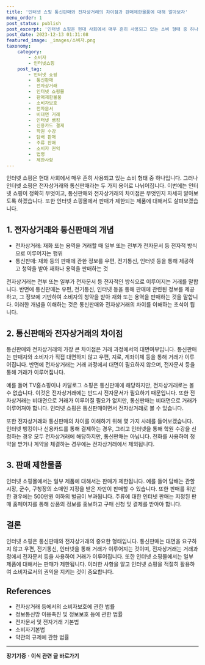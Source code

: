 ```yaml
---
title: '인터넷 쇼핑 통신판매와 전자상거래의 차이점과 판매제한물품에 대해 알아보자'
menu_order: 1
post_status: publish
post_excerpt: '인터넷 쇼핑은 현대 사회에서 매우 흔히 사용되고 있는 소비 형태 중 하나입니다. 그러나 인터넷 쇼핑은 전자상거래와 통신판매라는 두 가지 용어로 나뉘어집니다. 이번에는 인터넷 쇼핑이 정확히 무엇이고, 통신판매와 전자상거래의 차이점은 무엇인지 자세히 알아보도록 하겠습니다. 또한 인터넷 쇼핑몰에서 판매가 제한되는 제품에 대해서도 살펴보겠습니다.'
post_date: 2023-12-13 01:31:08
featured_image: _images/소비자.png
taxonomy:
    category:
        - 소비자
        - 인터넷쇼핑
    post_tag:
        - 인터넷 쇼핑
        -  통신판매
        -  전자상거래
        -  인터넷 쇼핑몰
        -  판매제한물품
        -  소비자보호
        -  전자문서
        -  비대면 거래
        -  인터넷 뱅킹
        -  신용카드 결제
        -  학원 수강
        -  담배 판매
        -  주류 판매
        -  소비자 권익
        -  법령
        -  제한사항
---
```



인터넷 쇼핑은 현대 사회에서 매우 흔히 사용되고 있는 소비 형태 중 하나입니다. 그러나 인터넷 쇼핑은 전자상거래와 통신판매라는 두 가지 용어로 나뉘어집니다. 이번에는 인터넷 쇼핑이 정확히 무엇이고, 통신판매와 전자상거래의 차이점은 무엇인지 자세히 알아보도록 하겠습니다. 또한 인터넷 쇼핑몰에서 판매가 제한되는 제품에 대해서도 살펴보겠습니다.

## 1. 전자상거래와 통신판매의 개념

- 전자상거래: 재화 또는 용역을 거래할 때 일부 또는 전부가 전자문서 등 전자적 방식으로 이루어지는 행위
- 통신판매: 재화 등의 판매에 관한 정보를 우편, 전기통신, 인터넷 등을 통해 제공하고 청약을 받아 재화나 용역을 판매하는 것

전자상거래는 전부 또는 일부가 전자문서 등 전자적인 방식으로 이루어지는 거래를 말합니다. 반면에 통신판매는 우편, 전기통신, 인터넷 등을 통해 판매에 관련된 정보를 제공하고, 그 정보에 기반하여 소비자의 청약을 받아 재화 또는 용역을 판매하는 것을 말합니다. 이러한 개념을 이해하는 것은 통신판매와 전자상거래의 차이를 이해하는 초석이 됩니다.

## 2. 통신판매와 전자상거래의 차이점

통신판매와 전자상거래의 가장 큰 차이점은 거래 과정에서의 대면여부입니다. 통신판매는 판매자와 소비자가 직접 대면하지 않고 우편, 지로, 계좌이체 등을 통해 거래가 이루어집니다. 반면에 전자상거래는 거래 과정에서 대면이 필요하지 않으며, 전자문서 등을 통해 거래가 이루어집니다.

예를 들어 TV홈쇼핑이나 카달로그 쇼핑은 통신판매에 해당하지만, 전자상거래로는 볼 수 없습니다. 이것은 전자상거래에는 반드시 전자문서가 필요하기 때문입니다. 또한 전자상거래는 비대면으로 거래가 이루어질 필요가 없지만, 통신판매는 비대면으로 거래가 이루어져야 합니다. 인터넷 쇼핑은 통신판매이면서 전자상거래로 볼 수 있습니다.

또한 전자상거래와 통신판매의 차이를 이해하기 위해 몇 가지 사례를 들어보겠습니다. 인터넷 뱅킹이나 신용카드를 통해 결제하는 경우, 그리고 인터넷을 통해 학원 수강을 신청하는 경우 모두 전자상거래에 해당하지만, 통신판매는 아닙니다. 전화를 사용하여 청약을 받거나 계약을 체결하는 경우에는 전자상거래에서 제외됩니다.

## 3. 판매 제한물품

인터넷 쇼핑몰에서는 일부 제품에 대해서는 판매가 제한됩니다. 예를 들어 담배는 관할 시장, 군수, 구청장의 소매인 지정을 받은 자만이 판매할 수 있습니다. 또한 판매를 위반한 경우에는 500만원 이하의 벌금이 부과됩니다. 주류에 대한 인터넷 판매는 지정된 판매 홈페이지를 통해 상품의 정보를 홍보하고 구매 신청 및 결제를 받아야 합니다.

## 결론

인터넷 쇼핑은 통신판매와 전자상거래의 중요한 형태입니다. 통신판매는 대면을 요구하지 않고 우편, 전기통신, 인터넷을 통해 거래가 이루어지는 것이며, 전자상거래는 거래과정에서 전자문서 등을 사용하여 거래가 이루어집니다. 또한 인터넷 쇼핑몰에서는 일부 제품에 대해서는 판매가 제한됩니다. 이러한 사항을 알고 인터넷 쇼핑을 적절히 활용하여 소비자로서의 권익을 지키는 것이 중요합니다.

## References
- 전자상거래 등에서의 소비자보호에 관한 법률
- 정보통신망 이용촉진 및 정보보호 등에 관한 법률
- 전자문서 및 전자거래 기본법
- 소비자기본법
- 약관의 규제에 관한 법률
<!-- wp:separator -->
<hr class="wp-block-separator has-alpha-channel-opacity"/>
<!-- /wp:separator -->

<!-- wp:group {"backgroundColor":"base","layout":{"type":"constrained"}} -->
<div class="wp-block-group has-base-background-color has-background"><!-- wp:paragraph {"align":"center","fontSize":"medium"} -->
<p class="has-text-align-center has-large-font-size"><strong>장기기증ㆍ이식 관련 글 바로가기</strong></p>
<!-- /wp:paragraph -->


<!-- wp:latest-posts
{"categories":[{"id":23730,"count":19,"description":"","link":"https://uknowlaw.com/category/%ec%9e%a5%ea%b8%b0%ea%b8%b0%ec%a6%9d%e3%86%8d%ec%9d%b4%ec%8b%9d/","name":"장기기증ㆍ이식","slug":"장기기증ㆍ이식","taxonomy":"category","parent":0,"meta":[],"_links":{"self":[{"href":"https://uknowlaw.com/wp-json/wp/v2/categories/23730"}],"collection":[{"href":"https://uknowlaw.com/wp-json/wp/v2/categories"}],"about":[{"href":"https://uknowlaw.com/wp-json/wp/v2/taxonomies/category"}],"wp:post_type":[{"href":"https://uknowlaw.com/wp-json/wp/v2/posts?categories=23730"}],"curies":[{"name":"wp","href":"https://api.w.org/{rel}","templated":true}]}}],"postsToShow":100,"excerptLength":28,"postLayout":"grid","columns":2,"featuredImageAlign":"left","featuredImageSizeSlug":"large","fontSize":"small"} /--></div>
<!-- /wp:group -->